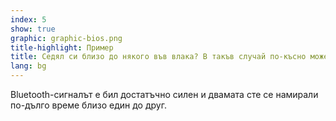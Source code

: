```yaml
---
index: 5
show: true
graphic: graphic-bios.png
title-highlight: Пример
title: Седял си близо до някого във влака? В такъв случай по-късно може да получиш известие.
lang: bg
---
```


Bluetooth-сигналът е бил достатъчно силен и двамата сте се намирали по-дълго време близо един до друг.
